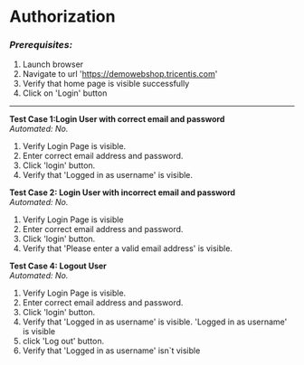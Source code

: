 # Authorization
### *Prerequisites:*

1. Launch browser
2. Navigate to url 'https://demowebshop.tricentis.com'
3. Verify that home page is visible successfully
4. Click on 'Login' button

---

**Test Case 1:Login User with correct email and password**
<br> *Automated: No.*

1. Verify Login Page is visible.
2. Enter correct email address and password.
3. Click 'login' button.
4. Verify that 'Logged in as username' is visible.

**Test Case 2: Login User with incorrect email and password**
<br> *Automated: No.*

1. Verify Login Page is visible
2. Enter correct email address and password.
3. Click 'login' button.
4. Verify that 'Please enter a valid email address' is visible.

**Test Case 4: Logout User**
<br> *Automated: No.*

1. Verify Login Page is visible.
2. Enter correct email address and password.
3. Click 'login' button.
4. Verify that 'Logged in as username' is visible. 'Logged in as username' is visible
5. click 'Log out' button.
6. Verify that  'Logged in as username' isn`t visible

